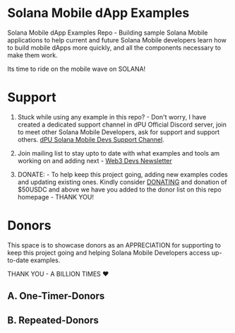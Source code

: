 # Solana Mobile dApp Examples
Solana Mobile dApp Examples Repo - Building sample Solana Mobile applications to help current and future Solana Mobile developers learn how to build mobile dApps more quickly, and all the components necessary to make them work. 

Its time to ride on the mobile wave on SOLANA!

# Support
1. Stuck while using any example in this repo? - Don't worry, I have created a dedicated support channel in dPU Official Discord server, join to meet other Solana Mobile Developers, ask for support and support others. [dPU Solana Mobile Devs Support Channel](https://dProgrammingUniversity.com/discord).

2. Join mailing list to stay upto to date with what examples and tools am working on and adding next - [Web3 Devs Newsletter](https://dprogramminguniversity.com/newsletter)

3. DONATE: - To help keep this project going, adding new examples codes and updating existing ones. Kindly consider [DONATING](https://dprogrammingUniversity.com/donation) and donation of $50USDC and above we have you added to the donor list on this repo homepage - THANK YOU!

# Donors
This space is to showcase donors as an APPRECIATION for supporting to keep this project going and helping Solana Mobile Developers access up-to-date examples.

THANK YOU - A BILLION TIMES :heart: 

## A. One-Timer-Donors

## B. Repeated-Donors

